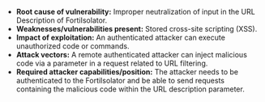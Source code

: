 - **Root cause of vulnerability:** Improper neutralization of input in the URL Description of FortiIsolator.
- **Weaknesses/vulnerabilities present:** Stored cross-site scripting (XSS).
- **Impact of exploitation:** An authenticated attacker can execute unauthorized code or commands.
- **Attack vectors:** A remote authenticated attacker can inject malicious code via a parameter in a request related to URL filtering.
- **Required attacker capabilities/position:** The attacker needs to be authenticated to the FortiIsolator and be able to send requests containing the malicious code within the URL description parameter.